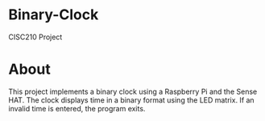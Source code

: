 # Binary-Clock
CISC210 Project

# About
This project implements a binary clock using a Raspberry Pi and the Sense HAT. The clock displays time in a binary format using the LED matrix. If an invalid time is entered, the program exits.
